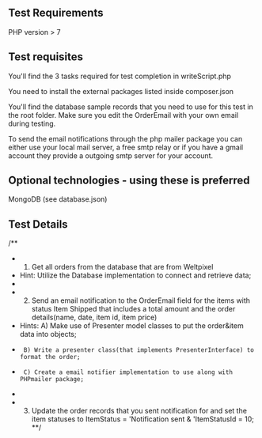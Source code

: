 ## Test Requirements ##

PHP version > 7

## Test requisites ##

You'll find the 3 tasks required for test completion in writeScript.php

You need to install the external packages listed inside composer.json

You'll find the database sample records that you need to use for this test in the root folder. Make sure you edit the OrderEmail with your own email during testing.

To send the email notifications through the php mailer package you can either use your local mail server, a free smtp relay or if you have a gmail account they provide a outgoing smtp server for your account.

## Optional technologies - using these is preferred ##

MongoDB (see database.json)

## Test Details ##

/**
 * 1. Get all orders from the database that are from Weltpixel
 * Hint: Utilize the Database implementation to connect and retrieve data;
 *
 * 2. Send an email notification to the OrderEmail field for the items with status Item Shipped that includes a total amount and the order details(name, date, item id, item price)
 * Hints: A) Make use of Presenter model classes to put the order&item data into objects;
 *      B) Write a presenter class(that implements PresenterInterface) to format the order;
 *      C) Create a email notifier implementation to use along with PHPmailer package;
 *
 * 3. Update the order records that you sent notification for and set the item statuses to ItemStatus = 'Notification sent & 'ItemStatusId = 10;
 **/